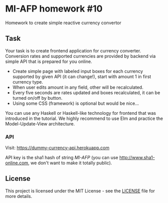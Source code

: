 # MI-AFP homework #10

Homework to create simple reactive currency convertor

## Task 

Your task is to create frontend application for currency converter. Conversion rates and supported currencies are provided by backend via simple API that is prepared for you online.

- Create simple page with labeled input boxes for each currency supported by given API (it can change!), start with amount 1 in first currency type.
- When user edits amount in any field, other will be recalculated.
- Every five seconds are rates updated and boxes recalculated, it can be turned on/off by button.
- Using some CSS (framework) is optional but would be nice...

You can use any Haskell or Haskell-like technology for frontend that was introduced in the tutorial. We highly recommend to use Elm and practice the Model-Update-View architecture.

### API

Visit: https://dummy-currency-api.herokuapp.com

API key is the sha1 hash of string *MI-AFP* (you can use http://www.sha1-online.com, we don't want to make it totally public).

## License

This project is licensed under the MIT License - see the [LICENSE](LICENSE)
file for more details.

